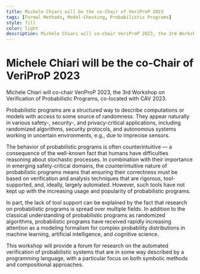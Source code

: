 ```yaml
---
title: Michele Chiari will be the co-Chair of VeriProP 2023
tags: [Formal Methods, Model-Checking, Probabilistic Programs]
style: fill
color: light
description: Michele Chiari will co-chair VeriProP 2023, the 3rd Workshop on Verification of Probabilistic Programs, co-located with CAV 2023
---
```


# Michele Chiari will be the co-Chair of VeriProP 2023

Michele Chiari will co-chair VeriProP 2023, the 3rd Workshop on Verification of Probabilistic Programs, co-located with CAV 2023.

Probabilistic programs are a structured way to describe computations or models with access to some source of randomness. They appear naturally in various safety-, security-, and privacy-critical applications, including randomized algorithms, security protocols, and autonomous systems working in uncertain environments, e.g., due to imprecise sensors.

The behavior of probabilistic programs is often counterintuitive — a consequence of the well-known fact that humans have difficulties reasoning about stochastic processes. In combination with their importance in emerging safety-critical domains, the counterintuitive nature of probabilistic programs means that ensuring their correctness must be based on verification and analysis techniques that are rigorous, tool-supported, and, ideally, largely automated. However, such tools have not kept up with the increasing usage and popularity of probabilistic programs.

In part, the lack of tool support can be explained by the fact that research on probabilistic programs is spread over multiple fields. In addition to the classical understanding of probabilistic programs as randomized algorithms, probabilistic programs have received rapidly increasing attention as a modeling formalism for complex probability distributions in machine learning, artificial intelligence, and cognitive science.

This workshop will provide a forum for research on the automated verification of probabilistic systems that are in some way described by a programming language, with a particular focus on both symbolic methods and compositional approaches.
